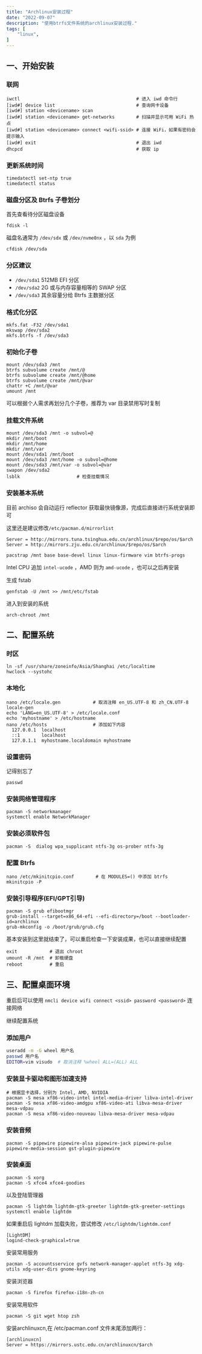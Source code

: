 ```yaml
---
title: "Archlinux安装过程"
date: "2022-09-07"
description: "使用btrfs文件系统的archlinux安装过程."
tags: [
    "linux",
]
---
```


## 一、开始安装

### 联网

```text
iwctl                                           # 进入 iwd 命令行
[iwd#] device list                              # 查询网卡设备
[iwd#] station <devicename> scan
[iwd#] station <devicename> get-networks        # 扫描并显示可用 WiFi 热点
[iwd#] station <devicename> connect <wifi-ssid> # 连接 WiFi，如果有密码会提示输入
[iwd#] exit                                     # 退出 iwd
dhcpcd                                          # 获取 ip
```

### 更新系统时间

```text
timedatectl set-ntp true
timedatectl status
```

### 磁盘分区及 Btrfs 子卷划分

首先查看待分区磁盘设备

```text
fdisk -l
```

磁盘名通常为 `/dev/sdx` 或 `/dev/nvme0nx` ，以 `sda` 为例

```text
cfdisk /dev/sda
```

### 分区建议

- `/dev/sda1` 512MB EFI 分区
- `/dev/sda2` 2G 或与内存容量相等的 SWAP 分区
- `/dev/sda3` 其余容量分给 Btrfs 主数据分区

### 格式化分区

```text
mkfs.fat -F32 /dev/sda1
mkswap /dev/sda2
mkfs.btrfs -f /dev/sda3
```

### 初始化子卷

```text
mount /dev/sda3 /mnt
btrfs subvolume create /mnt/@
btrfs subvolume create /mnt/@home
btrfs subvolume create /mnt/@var
chattr +C /mnt/@var
umount /mnt
```

可以根据个人需求再划分几个子卷，推荐为 var 目录禁用写时复制

### 挂载文件系统

```text
mount /dev/sda3 /mnt -o subvol=@
mkdir /mnt/boot
mkdir /mnt/home
mkdir /mnt/var
mount /dev/sda1 /mnt/boot
mount /dev/sda3 /mnt/home -o subvol=@home
mount /dev/sda3 /mnt/var -o subvol=@var
swapon /dev/sda2
lsblk                     # 检查挂载情况
```

### 安装基本系统

目前 archiso 会自动运行 reflector 获取最快镜像源，完成后直接进行系统安装即可

这里还是建议修改`/etc/pacman.d/mirrorlist`

```text
Server = http://mirrors.tuna.tsinghua.edu.cn/archlinux/$repo/os/$arch
Server = http://mirrors.zju.edu.cn/archlinux/$repo/os/$arch
```

```text
pacstrap /mnt base base-devel linux linux-firmware vim btrfs-progs
```

Intel CPU 追加 `intel-ucode` ，AMD 则为 `amd-ucode` ，也可以之后再安装

生成 fstab

```text
genfstab -U /mnt >> /mnt/etc/fstab
```

进入到安装的系统

```text
arch-chroot /mnt
```

## 二、配置系统

### 时区

```text
ln -sf /usr/share/zoneinfo/Asia/Shanghai /etc/localtime
hwclock --systohc
```

### 本地化

```text
nano /etc/locale.gen            # 取消注释 en_US.UTF-8 和 zh_CN.UTF-8
locale-gen
echo 'LANG=en_US.UTF-8' > /etc/locale.conf
echo 'myhostname' > /etc/hostname
nano /etc/hosts                 # 添加如下内容
  127.0.0.1  localhost
  ::1        localhost
  127.0.1.1  myhostname.localdomain myhostname
```

### 设置密码

记得别忘了

```text
passwd
```

### 安装网络管理程序

```text
pacman -S networkmanager
systemctl enable NetworkManager
```

### 安装必须软件包

```text
pacman -S  dialog wpa_supplicant ntfs-3g os-prober ntfs-3g
```



### 配置 Btrfs

```text
nano /etc/mkinitcpio.conf        # 在 MODULES=() 中添加 btrfs
mkinitcpio -P
```

### 安装引导程序(EFI/GPT引导)

```text
pacman -S grub efibootmgr
grub-install --target=x86_64-efi --efi-directory=/boot --bootloader-id=archlinux
grub-mkconfig -o /boot/grub/grub.cfg
```

基本安装到这里就结束了，可以重启检查一下安装成果，也可以直接继续配置

```text
exit            # 退出 chroot
umount -R /mnt  # 卸载硬盘
reboot          # 重启
```

## 三、配置桌面环境

重启后可以使用 `nmcli device wifi connect <ssid> password <password>` 连接网络

继续配置系统

### 添加用户

```bash
useradd -m -G wheel 用户名
passwd 用户名
EDITOR=vim visudo  # 取消注释 %wheel ALL=(ALL) ALL
```

### 安装显卡驱动和图形加速支持

```text
# 根据显卡选择，分别为 Intel, AMD, NVIDIA
pacman -S mesa xf86-video-intel intel-media-driver libva-intel-driver
pacman -S mesa xf86-video-amdgpu xf86-video-ati libva-mesa-driver mesa-vdpau
pacman -S mesa xf86-video-nouveau libva-mesa-driver mesa-vdpau
```

### 安装音频

```text
pacman -S pipewire pipewire-alsa pipewire-jack pipewire-pulse pipewire-media-session gst-plugin-pipewire
```

### 安装桌面

```text
pacman -S xorg
pacman -S xfce4 xfce4-goodies
```

以及登陆管理器

```text
pacman -S lightdm lightdm-gtk-greeter lightdm-gtk-greeter-settings
systemctl enable lightdm
```

如果重启后 lightdm 加载失败，尝试修改 `/etc/lightdm/lightdm.conf`

```text
[LightDM]
logind-check-graphical=true
```

安装常用服务

```text
pacman -S accountsservice gvfs network-manager-applet ntfs-3g xdg-utils xdg-user-dirs gnome-keyring
```

安装浏览器

```text
pacman -S firefox firefox-i18n-zh-cn
```

安装常用软件

```text
pacman -S git wget htop zsh
```

安装archlinuxcn,在 /etc/pacman.conf 文件末尾添加两行：

```text
[archlinuxcn]
Server = https://mirrors.ustc.edu.cn/archlinuxcn/$arch
```
